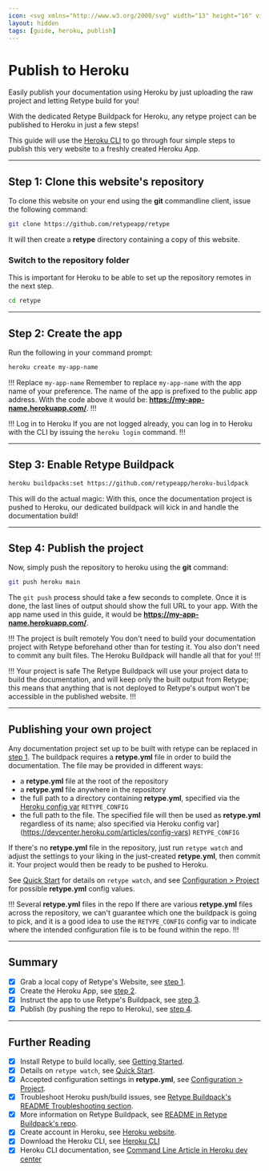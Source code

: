 ```yaml
---
icon: <svg xmlns="http://www.w3.org/2000/svg" width="13" height="16" viewBox="0 0 24 24"><path fill-rule="evenodd" d="m 19.44,0 c 1.1928,0 2.16,0.9672 2.16,2.16 v 0 19.68 c 0,1.1928 -0.9672,2.16 -2.16,2.16 v 0 H 2.16 C 0.9672,24 0,23.0328 0,21.84 v 0 V 2.16 C 0,0.9672 0.9672,0 2.16,0 v 0 z m 0,1.2 H 2.16 C 1.6308,1.2 1.2,1.6305 1.2,2.16 v 0 19.68 c 0,0.5292 0.4308,0.96 0.96,0.96 v 0 h 17.28 c 0.5295,0 0.96,-0.4308 0.96,-0.96 v 0 V 2.16 C 20.4,1.6305 19.9695,1.2 19.44,1.2 Z M 5.7,15.6 8.4000004,18 5.7,20.4 Z m 2.4000004,-12 v 6.8133 C 9.2982004,10.0233 10.9731,9.6 12.6,9.6 c 1.4835,0 2.3715,0.5832 2.8551,1.0725 0.989287,1.0005 1.043457,2.263571 1.044993,2.502279 L 16.500068,20.4 H 14.1 V 13.233 C 14.0883,12.6729 13.8186,12 12.6,12 10.269063,12 7.6671274,13.119853 7.4149964,13.230859 l -0.0197,0.0087 -1.6953004,0.768 V 3.599959 Z M 16.5,3.6 c -0.162,1.3632 -0.7146,2.67 -1.8,3.9 v 0 h -2.4 c 0.9432,-1.2375 1.5354,-2.5398 1.8,-3.9 v 0 z"/></svg>
layout: hidden
tags: [guide, heroku, publish]
---
```

# Publish to Heroku

Easily publish your documentation using Heroku by just uploading the raw project and letting Retype build for you!

With the dedicated Retype Buildpack for Heroku, any retype project can be published to Heroku in just a few steps!

This guide will use the [Heroku CLI](https://devcenter.heroku.com/articles/heroku-cli) to go through four simple steps to publish this very website to a freshly created Heroku App.

---

## Step 1: Clone this website's repository

To clone this website on your end using the **git** commandline client, issue the following command:

```bash Make a local clone of retype.com website
git clone https://github.com/retypeapp/retype
```

It will then create a **retype** directory containing a copy of this website.

### Switch to the repository folder

This is important for Heroku to be able to set up the repository remotes in the next step.

```bash Switch into the repository folder
cd retype
```

---

## Step 2: Create the app

Run the following in your command prompt:

```bash New app using the Heroku CLI.
heroku create my-app-name
```

!!! Replace `my-app-name`
Remember to replace `my-app-name` with the app name of your preference. The name of the app is prefixed to the public app address. With the code above it would be:
**https://my-app-name.herokuapp.com/**.
!!!

!!! Log in to Heroku
If you are not logged already, you can log in to Heroku with the CLI by issuing the `heroku login` command.
!!!

---

## Step 3: Enable Retype Buildpack

<!-- FIXME FIXME FIXME FIXME
Assign the elements' address (something like retypeapp/heroku-buildpack, whatever is published to Heroku Elements)
FIXME FIXME FIXME FIXME -->
```bash Set Retype Buildpack using the Heroku CLI
heroku buildpacks:set https://github.com/retypeapp/heroku-buildpack
```

This will do the actual magic: With this, once the documentation project is pushed to Heroku, our dedicated buildpack will kick in and handle the documentation build!

---

## Step 4: Publish the project

Now, simply push the repository to heroku using the **git** command:

```bash Push the repository
git push heroku main
```

The `git push` process should take a few seconds to complete. Once it is done, the last lines of output should show the full URL to your app. With the app name used in this guide, it would be **https://my-app-name.herokuapp.com/**.

!!! The project is built remotely
You don't need to build your documentation project with Retype beforehand other than for testing it. You also don't need to commit any built files. The Heroku Buildpack will handle all that for you!
!!!

!!! Your project is safe
The Retype Buildpack will use your project data to build the documentation, and will keep only the built output from Retype; this means that anything that is not deployed to Retype's output won't be accessible in the published website.
!!!

---

## Publishing your own project

Any documentation project set up to be built with retype can be replaced in [step 1](#step-1-clone-this-websites-repository). The buildpack requires a **retype.yml** file in order to build the documentation. The file may be provided in different ways:

- a **retype.yml** file at the root of the repository
- a **retype.yml** file anywhere in the repository
- the full path to a directory containing **retype.yml**, specified via the [Heroku config var](https://devcenter.heroku.com/articles/config-vars) `RETYPE_CONFIG`
- the full path to the file. The specified file will then be used as **retype.yml** regardless of its name; also specified via Heroku config var](https://devcenter.heroku.com/articles/config-vars) `RETYPE_CONFIG`

If there's no **retype.yml** file in the repository, just run `retype watch` and adjust the settings to your liking in the just-created **retype.yml**, then commit it. Your project would then be ready to be pushed to Heroku.

See [Quick Start](/README.md#quick-start) for details on `retype watch`, and see [Configuration > Project](/configuration/project.md) for possible **retype.yml** config values.

!!! Several **retype.yml** files in the repo
If there are various **retype.yml** files across the repository, we can't guarantee which one the buildpack is going to pick, and it is a good idea to use the `RETYPE_CONFIG` config var to indicate where the intended configuration file is to be found within the repo.
!!!

---

## Summary

- [x] Grab a local copy of Retype's Website, see [step 1](#step-1-clone-this-websites-repository).
- [x] Create the Heroku App, see [step 2](#step-2-create-the-app).
- [x] Instruct the app to use Retype's Buildpack, see [step 3](#step-3-enable-retype-buildpack).
- [x] Publish (by pushing the repo to Heroku), see [step 4](#step-4-publish-the-project).

---

## Further Reading

- [x] Install Retype to build locally, see [Getting Started](getting-started).
- [x] Details on `retype watch`, see [Quick Start](/README.md#quick-start).
- [x] Accepted configuration settings in **retype.yml**, see [Configuration > Project](/configuration/project.md).
- [x] Troubleshoot Heroku push/build issues, see [Retype Buildpack's README Troubleshooting section](https://github.com/retypeapp/heroku-buildpack/blob/main/README.md#troubleshooting).
- [x] More information on Retype Buildpack, see [README in Retype Buildpack's repo](https://github.com/retypeapp/heroku-buildpack/blob/main/README.md).
- [x] Create account in Heroku, see [Heroku website](https://heroku.com).
- [x] Download the Heroku CLI, see [Heroku CLI](https://devcenter.heroku.com/articles/heroku-cli)
- [x] Heroku CLI documentation, see [Command Line Article in Heroku dev center](https://devcenter.heroku.com/categories/command-line)